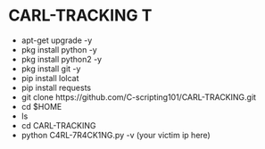 # CARL-TRACKING T


<ul>
  
<li> apt-get upgrade -y </li>

<li> pkg install python -y </li>

<li> pkg install python2 -y </li>

<li> pkg install git -y </li>

<li> pip install lolcat </li>

<li> pip install requests </li>

<li> git clone https://github.com/C-scripting101/CARL-TRACKING.git </li>

<li> cd $HOME </li>

<li> ls </li>

<li> cd CARL-TRACKING </li>

<li> python C4RL-7R4CK1NG.py -v (your victim ip here) </li>

</ul>
